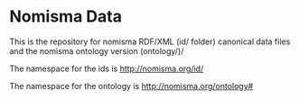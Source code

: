 # Nomisma Data

This is the repository for nomisma RDF/XML (id/ folder) canonical data files and the nomisma ontology version (ontology/)/

The namespace for the ids is http://nomisma.org/id/

The namespace for the ontology is http://nomisma.org/ontology#
